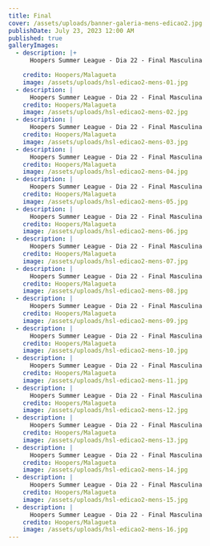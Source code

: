 ```yaml
---
title: Final
cover: /assets/uploads/banner-galeria-mens-edicao2.jpg
publishDate: July 23, 2023 12:00 AM
published: true
galleryImages:
  - description: |+
      Hoopers Summer League - Dia 22 - Final Masculina

    credito: Hoopers/Malagueta
    image: /assets/uploads/hsl-edicao2-mens-01.jpg
  - description: |
      Hoopers Summer League - Dia 22 - Final Masculina
    credito: Hoopers/Malagueta
    image: /assets/uploads/hsl-edicao2-mens-02.jpg
  - description: |
      Hoopers Summer League - Dia 22 - Final Masculina
    credito: Hoopers/Malagueta
    image: /assets/uploads/hsl-edicao2-mens-03.jpg
  - description: |
      Hoopers Summer League - Dia 22 - Final Masculina
    credito: Hoopers/Malagueta
    image: /assets/uploads/hsl-edicao2-mens-04.jpg
  - description: |
      Hoopers Summer League - Dia 22 - Final Masculina
    credito: Hoopers/Malagueta
    image: /assets/uploads/hsl-edicao2-mens-05.jpg
  - description: |
      Hoopers Summer League - Dia 22 - Final Masculina
    credito: Hoopers/Malagueta
    image: /assets/uploads/hsl-edicao2-mens-06.jpg
  - description: |
      Hoopers Summer League - Dia 22 - Final Masculina
    credito: Hoopers/Malagueta
    image: /assets/uploads/hsl-edicao2-mens-07.jpg
  - description: |
      Hoopers Summer League - Dia 22 - Final Masculina
    credito: Hoopers/Malagueta
    image: /assets/uploads/hsl-edicao2-mens-08.jpg
  - description: |
      Hoopers Summer League - Dia 22 - Final Masculina
    credito: Hoopers/Malagueta
    image: /assets/uploads/hsl-edicao2-mens-09.jpg
  - description: |
      Hoopers Summer League - Dia 22 - Final Masculina
    credito: Hoopers/Malagueta
    image: /assets/uploads/hsl-edicao2-mens-10.jpg
  - description: |
      Hoopers Summer League - Dia 22 - Final Masculina
    credito: Hoopers/Malagueta
    image: /assets/uploads/hsl-edicao2-mens-11.jpg
  - description: |
      Hoopers Summer League - Dia 22 - Final Masculina
    credito: Hoopers/Malagueta
    image: /assets/uploads/hsl-edicao2-mens-12.jpg
  - description: |
      Hoopers Summer League - Dia 22 - Final Masculina
    credito: Hoopers/Malagueta
    image: /assets/uploads/hsl-edicao2-mens-13.jpg
  - description: |
      Hoopers Summer League - Dia 22 - Final Masculina
    credito: Hoopers/Malagueta
    image: /assets/uploads/hsl-edicao2-mens-14.jpg
  - description: |
      Hoopers Summer League - Dia 22 - Final Masculina
    credito: Hoopers/Malagueta
    image: /assets/uploads/hsl-edicao2-mens-15.jpg
  - description: |
      Hoopers Summer League - Dia 22 - Final Masculina
    credito: Hoopers/Malagueta
    image: /assets/uploads/hsl-edicao2-mens-16.jpg
---
```


